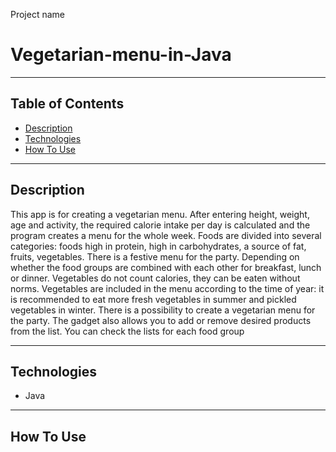 Project name

# Vegetarian-menu-in-Java

---

## Table of Contents

- [Description](#description)
- [Technologies](#technologies)
- [How To Use](#how-to-use)

---

## Description

This app is for creating a vegetarian menu. After entering height, weight, age and activity, the required calorie intake per day
is calculated and the program creates a menu for the whole week. Foods are divided into several categories: foods high in protein,
high in carbohydrates, a source of fat, fruits, vegetables. There is a festive menu for the party. Depending on whether the food 
groups are combined with each other for breakfast, lunch or dinner. Vegetables do not count calories, they can be eaten without 
norms. Vegetables are included in the menu according to the time of year: it is recommended to eat more fresh vegetables in summer
and pickled vegetables in winter. There is a possibility to create a vegetarian menu for the party. The gadget also allows you to 
add or remove desired products from the list. You can check the lists for each food group


---

## Technologies

- Java

---

## How To Use
